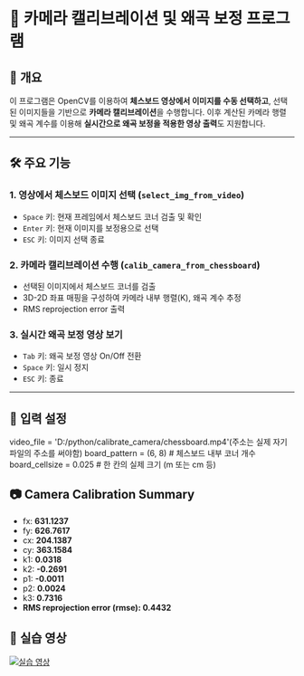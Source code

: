 # 🎥 카메라 캘리브레이션 및 왜곡 보정 프로그램

## 📌 개요

이 프로그램은 OpenCV를 이용하여 **체스보드 영상에서 이미지를 수동 선택하고**, 선택된 이미지들을 기반으로 **카메라 캘리브레이션**을 수행합니다. 이후 계산된 카메라 행렬 및 왜곡 계수를 이용해 **실시간으로 왜곡 보정을 적용한 영상 출력**도 지원합니다.

---

## 🛠️ 주요 기능

### 1. 영상에서 체스보드 이미지 선택 (`select_img_from_video`)
- `Space` 키: 현재 프레임에서 체스보드 코너 검출 및 확인
- `Enter` 키: 현재 이미지를 보정용으로 선택
- `ESC` 키: 이미지 선택 종료

### 2. 카메라 캘리브레이션 수행 (`calib_camera_from_chessboard`)
- 선택된 이미지에서 체스보드 코너를 검출
- 3D-2D 좌표 매핑을 구성하여 카메라 내부 행렬(K), 왜곡 계수 추정
- RMS reprojection error 출력

### 3. 실시간 왜곡 보정 영상 보기
- `Tab` 키: 왜곡 보정 영상 On/Off 전환
- `Space` 키: 일시 정지
- `ESC` 키: 종료

---

## 🧾 입력 설정

video_file = 'D:/python/calibrate_camera/chessboard.mp4'(주소는 실제 자기 파일의 주소를 써야함)
board_pattern = (6, 8)         # 체스보드 내부 코너 개수
board_cellsize = 0.025         # 한 칸의 실제 크기 (m 또는 cm 등)


## 📷 Camera Calibration Summary

- fx: **631.1237**
- fy: **626.7617**
- cx: **204.1387**
- cy: **363.1584**
- k1: **0.0318**
- k2: **-0.2691**
- p1: **-0.0011**
- p2: **0.0024**
- k3: **0.7316**
- **RMS reprojection error (rmse): 0.4432**

## 🎥 실습 영상

[![실습 영상](https://img.youtube.com/vi/j1Sv2sFp-LA/0.jpg)](https://youtu.be/j1Sv2sFp-LA)
